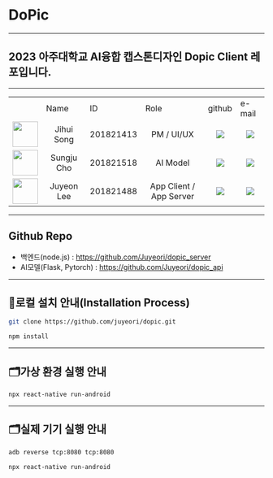 # DoPic

---

## 2023 아주대학교 AI융합 캡스톤디자인 Dopic Client 레포입니다.

---

<table>
 <tr>
  <td></td>
  <td>Name</td>
   <td>ID</td>
  <td>Role</td>
  <td>github</td>
  <td>e-mail</td>
 </tr>
   
 <tr>
  <td align='center'><img src="https://avatars.githubusercontent.com/u/77771635?v=4" width="50" height="50"></td>
  <td align='center'>Jihui Song</td>
  <td align='center'>201821413</td>
  <td align='center'>PM / UI/UX</td>
  <td align='center'><a href="https://github.com/tjdnjf47"><img src="http://img.shields.io/badge/tjdnjf47-green?style=social&logo=github"/></a></td>
  <td align='center'><a href="mailto:tjdnjf47@ajou.ac.kr"><img src="https://img.shields.io/badge/seojune408@gmail.com-green?logo=gmail&style=social"/></a></td>
 </tr>
 
 <tr>
  <td align='center'><img src="https://avatars.githubusercontent.com/u/109195660?v=4" width="50" height="50"></td>
  <td align='center'>Sungju Cho</td>
  <td align='center'>201821518</td>
  <td align='center'>AI Model</td>
  <td align='center'><a href="https://github.com/CastleCho"><img src="http://img.shields.io/badge/CastleCho-green?style=social&logo=github"/></a></td>
  <td align='center'><a href="mailto:ghcho333@ajou.ac.kr"><img src="https://img.shields.io/badge/ghcho333@ajou.ac.kr-green?logo=gmail&style=social"/></a></td>
 </tr>

 <tr>
  <td align='center'><img src="https://user-images.githubusercontent.com/98978787/226175108-63792c9b-1d80-45f9-958c-b1d2824f64f1.png" width="50" height="50"></td>
  <td align='center'>Juyeon Lee</td>
  <td align='center'>201821488</td>
  <td align='center'>App Client / App Server</td>
  <td align='center'><a href="https://github.com/Juyeori"><img src="http://img.shields.io/badge/Juyeori-green?style=social&logo=github"/></a></td>
  <td align='center'><a href="mailto:dlwndus0728@ajou.ac.kr"><img src="https://img.shields.io/badge/dlwndus0728@ajou.ac.kr-green?logo=gmail&style=social"/></a></td>
 </tr>
</table>

---

## Github Repo
* 백엔드(node.js) : https://github.com/Juyeori/dopic_server
* AI모델(Flask, Pytorch) : https://github.com/Juyeori/dopic_api

---

## 💽로컬 설치 안내(Installation Process)

```bash
git clone https://github.com/juyeori/dopic.git

npm install
```

---

## 🗂️가상 환경 실행 안내
```bash
npx react-native run-android
```

---

## 🗂️실제 기기 실행 안내
```bash
adb reverse tcp:8080 tcp:8080
```

```bash
npx react-native run-android
```
